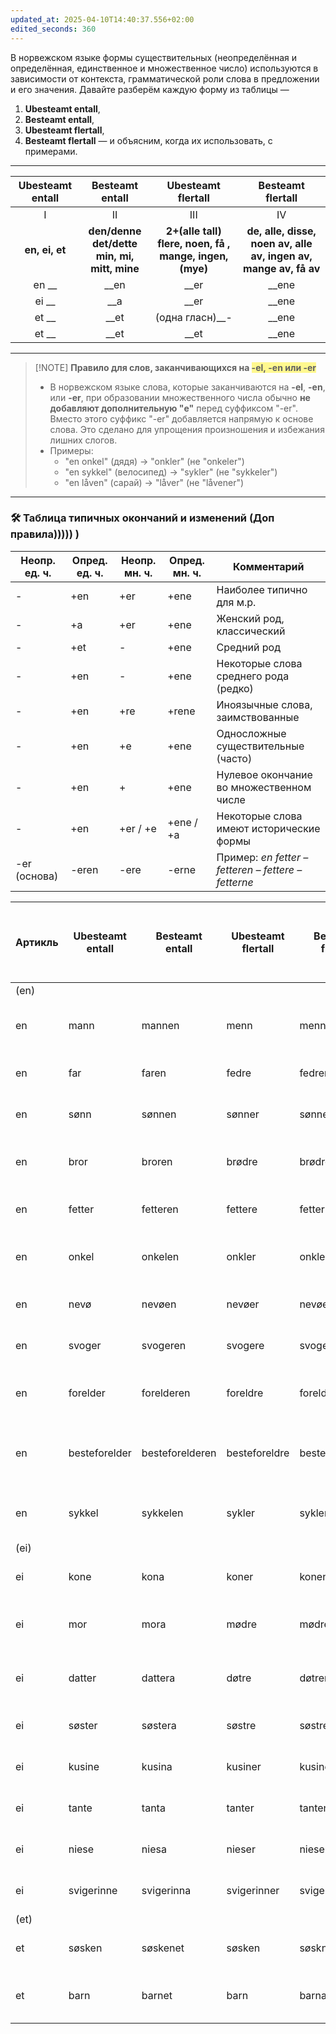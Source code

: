 ```yaml
---
updated_at: 2025-04-10T14:40:37.556+02:00
edited_seconds: 360
---
```

В норвежском языке формы существительных (неопределённая и определённая, единственное и множественное число) используются в зависимости от контекста, грамматической роли слова в предложении и его значения. Давайте разберём каждую форму из таблицы — 
1. **Ubesteamt entall**,
2. **Besteamt entall**, 
3. **Ubesteamt flertall**, 
4. **Besteamt flertall**
— и объясним, когда их использовать, с примерами.
***

| **Ubesteamt entall** |                **Besteamt entall**                |                   **Ubesteamt flertall**                   |                        **Besteamt flertall**                         |
| :------------------: | :-----------------------------------------------: | :--------------------------------------------------------: | :------------------------------------------------------------------: |
|          I           |                        II                         |                            III                             |                                  IV                                  |
|    **en, ei, et**    | **den/denne<br>det/dette<br>min, mi, mitt, mine** | **2+(alle tall)<br>flere, noen, få , mange, ingen, (mye)** | **de, alle, disse,<br> noen av, alle av, ingen av, mange av, få av** |
|        en __         |                       __en                        |                            __er                            |                                __ene                                 |
|        ei __         |                        __a                        |                            __er                            |                                __ene                                 |
|        et __         |                       __et                        |                      (одна гласн)__-                       |                                __ene                                 |
|        et __         |                       __et                        |                            __et                            |                                __ene                                 |

---

> [!NOTE]  **Правило для слов, заканчивающихся на  <span style="background:#fff88f">-el, -en или -er</span>**
> - В норвежском языке слова, которые заканчиваются на **-el**, **-en**, или **-er**, при образовании множественного числа обычно **не добавляют дополнительную "e"** перед суффиксом "-er". Вместо этого суффикс "-er" добавляется напрямую к основе слова. Это сделано для упрощения произношения и избежания лишних слогов.
> - Примеры:
>     - "en onkel" (дядя) → "onkler" (не "onkeler")
>     - "en sykkel" (велосипед) → "sykler" (не "sykkeler")
>     - "en låven" (сарай) → "låver" (не "låvener")

***
### 🛠 Таблица типичных окончаний и изменений (Доп правила))))) )

| Неопр. ед. ч. | Опред. ед. ч. | Неопр. мн. ч. | Опред. мн. ч. | Комментарий                                         |
| ------------- | ------------- | ------------- | ------------- | --------------------------------------------------- |
| -             | +en           | +er           | +ene          | Наиболее типично для м.р.                           |
| -             | +a            | +er           | +ene          | Женский род, классический                           |
| -             | +et           | -             | +ene          | Средний род                                         |
| -             | +en           | -             | +ene          | Некоторые слова среднего рода (редко)               |
| -             | +en           | +re           | +rene         | Иноязычные слова, заимствованные                    |
| -             | +en           | +e            | +ene          | Односложные существительные (часто)                 |
| -             | +en           | +             | +ene          | Нулевое окончание во множественном числе            |
| -             | +en           | +er / +e      | +ene / +a     | Некоторые слова имеют исторические формы            |
| -er (основа)  | -eren         | -ere          | -erne         | Пример: _en fetter – fetteren – fettere – fetterne_ |


| Артикль | Ubesteamt entall | Besteamt entall | Ubesteamt flertall | Besteamt flertall | Ожидаемое окончание (Ubesteamt flertall / Besteamt flertall) | Фактическое окончание (Ubesteamt flertall / Besteamt flertall) | Примечание (изменение корня или окончания)                 |
|---------|------------------|-----------------|--------------------|-------------------|--------------------------------------------------------------|----------------------------------------------------------------|------------------------------------------------------------|
| (en)    |                  |                 |                    |                   |                                                              |                                                                |                                                            |
| en      | mann             | mannen          | menn               | mennene           | -er / -erne                                                  | - / -ene                                                       | Корень меняется: "mann" → "menn" (a → e)                   |
| en      | far              | faren           | fedre              | fedrene           | -er / -erne                                                  | -dre / -drene                                                  | Корень меняется: "far" → "fedre" (a → e)                   |
| en      | sønn             | sønnen          | sønner             | sønnene           | -er / -erne                                                  | -er / -ene                                                     | Регулярное окончание, но без "r" в "-ene"                  |
| en      | bror             | broren          | brødre             | brødrene          | -er / -erne                                                  | -dre / -drene                                                  | Корень меняется: "bror" → "brødre" (o → ø)                 |
| en      | fetter           | fetteren        | fettere            | fetterne          | -er / -erne                                                  | -ere / -erne                                                   | Регулярное окончание, "-ere" из-за "r"                     |
| en      | onkel            | onkelen         | onkler             | onklene           | -eler / -elerne                                              | -er / -ene                                                     | Окончание "-er", так как заканчивается на "l"              |
| en      | nevø             | nevøen          | nevøer             | nevøene           | -er / -erne                                                  | -er / -ene                                                     | Регулярное окончание, но без "r" в "-ene"                  |
| en      | svoger           | svogeren        | svogere            | svogerne          | -er / -erne                                                  | -ere / -erne                                                   | Регулярное окончание, "-ere" из-за "r"                     |
| en      | forelder         | forelderen      | foreldre           | foreldrene        | -er / -erne                                                  | -dre / -drene                                                  | Корень меняется: "forelder" → "foreldre" (e → ø)           |
| en      | besteforelder    | besteforelderen | besteforeldre      | besteforeldrene   | -er / -erne                                                  | -dre / -drene                                                  | Корень меняется: "besteforelder" → "besteforeldre" (e → ø) |
| en      | sykkel           | sykkelen        | sykler             | syklene           | -eler / -elerne                                              | -er / -ene                                                     | Окончание "-er", так как заканчивается на "l"              |
| (ei)    |                  |                 |                    |                   |                                                              |                                                                |                                                            |
| ei      | kone             | kona            | koner              | konene            | -er / -erne                                                  | -er / -ene                                                     | Регулярное окончание, но без "r" в "-ene"                  |
| ei      | mor              | mora            | mødre              | mødrene           | -er / -erne                                                  | -dre / -drene                                                  | Корень меняется: "mor" → "mødre" (o → ø)                   |
| ei      | datter           | dattera         | døtre              | døtrene           | -er / -erne                                                  | -tre / -trene                                                  | Корень меняется: "datter" → "døtre" (a → ø)                |
| ei      | søster           | søstera         | søstre             | søstrene          | -er / -erne                                                  | -tre / -trene                                                  | Регулярное окончание, но "e" → "re"                        |
| ei      | kusine           | kusina          | kusiner            | kusinene          | -er / -erne                                                  | -er / -ene                                                     | Регулярное окончание, но без "r" в "-ene"                  |
| ei      | tante            | tanta           | tanter             | tantene           | -er / -erne                                                  | -er / -ene                                                     | Регулярное окончание, но без "r" в "-ene"                  |
| ei      | niese            | niesa           | nieser             | niesene           | -er / -erne                                                  | -er / -ene                                                     | Регулярное окончание, но без "r" в "-ene"                  |
| ei      | svigerinne       | svigerinna      | svigerinner        | svigerinnene      | -er / -erne                                                  | -er / -ene                                                     | Регулярное окончание, но без "r" в "-ene"                  |
| (et)    |                  |                 |                    |                   |                                                              |                                                                |                                                            |
| et      | søsken           | søskenet        | søsken             | søsknene          | -er / -erne                                                  | - / -ene                                                       | Особая форма, собирательное существительное                |
| et      | barn             | barnet          | barn               | barna             | -er / -erne                                                  | - / -a                                                         | Особая форма, без суффикса во множественном числе          |
